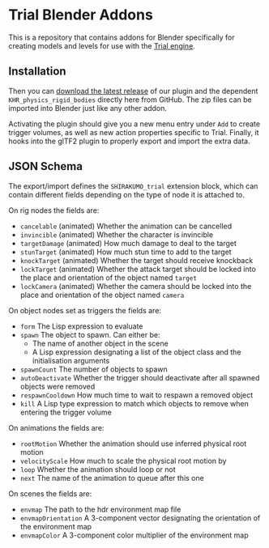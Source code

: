 # Trial Blender Addons
This is a repository that contains addons for Blender specifically for creating models and levels for use with the [Trial engine](https://shirakumo.org/projects/trial).

## Installation
Then you can [download the latest release](https://github.com/Shirakumo/trial-blender-addons/releases/latest/) of our plugin and the dependent ``KHR_physics_rigid_bodies`` directly here from GitHub. The zip files can be imported into Blender just like any other addon.

Activating the plugin should give you a new menu entry under ``Add`` to create trigger volumes, as well as new action properties specific to Trial. Finally, it hooks into the glTF2 plugin to properly export and import the extra data.

## JSON Schema
The export/import defines the ``SHIRAKUMO_trial`` extension block, which can contain different fields depending on the type of node it is attached to.

On rig nodes the fields are:

- ``cancelable`` (animated) Whether the animation can be cancelled
- ``invincible`` (animated) Whether the character is invincible
- ``targetDamage`` (animated) How much damage to deal to the target
- ``stunTarget`` (animated) How much stun time to add to the target
- ``knockTarget`` (animated) Whether the target should receive knockback
- ``lockTarget`` (animated) Whether the attack target should be locked into the place and orientation of the object named ``target``
- ``lockCamera`` (animated) Whether the camera should be locked into the place and orientation of the object named ``camera``

On object nodes set as triggers the fields are:

- ``form`` The Lisp expression to evaluate
- ``spawn`` The object to spawn. Can either be:
  - The name of another object in the scene
  - A Lisp expression designating a list of the object class and the initialisation arguments
- ``spawnCount`` The number of objects to spawn
- ``autoDeactivate`` Whether the trigger should deactivate after all spawned objects were removed
- ``respawnCooldown`` How much time to wait to respawn a removed object
- ``kill`` A Lisp type expression to match which objects to remove when entering the trigger volume

On animations the fields are:

- ``rootMotion`` Whether the animation should use inferred physical root motion
- ``velocityScale`` How much to scale the physical root motion by
- ``loop`` Whether the animation should loop or not
- ``next`` The name of the animation to queue after this one

On scenes the fields are:

- ``envmap`` The path to the hdr environment map file
- ``envmapOrientation`` A 3-component vector designating the orientation of the environment map
- ``envmapColor`` A 3-component color multiplier of the environment map

